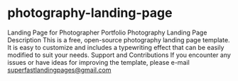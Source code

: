 # photography-landing-page
Landing Page for Photographer Portfolio
Photography Landing Page 
Description
This is a free, open-source photography landing page template. It is easy to customize and includes a typewriting effect that can be easily modified to suit your needs.
Support and Contributions
If you encounter any issues or have ideas for improving the template, please e-mail superfastlandingpages@gmail.com
